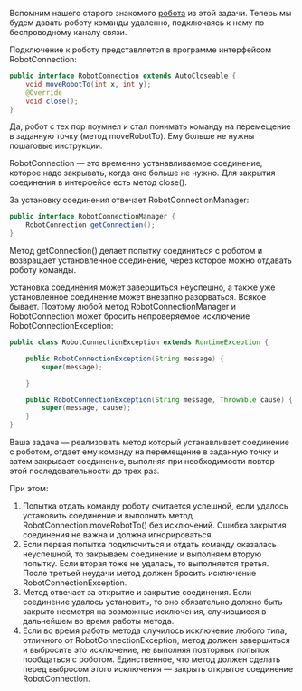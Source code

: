 Вспомним нашего старого знакомого [робота](https://stepik.org/lesson/%D0%9E%D0%B1%D1%8A%D1%8F%D0%B2%D0%BB%D0%B5%D0%BD%D0%B8%D0%B5-%D0%BA%D0%BB%D0%B0%D1%81%D1%81%D0%B0-12766/step/12) из этой задачи. Теперь мы будем давать роботу команды удаленно, подключаясь к нему по беспроводному каналу связи.

Подключение к роботу представляется в программе интерфейсом RobotConnection:

```java
public interface RobotConnection extends AutoCloseable {
    void moveRobotTo(int x, int y);
    @Override
    void close();
}
```

Да, робот с тех пор поумнел и стал понимать команду на перемещение в заданную точку (метод moveRobotTo). Ему больше не нужны пошаговые инструкции.

RobotConnection — это временно устанавливаемое соединение, которое надо закрывать, когда оно больше не нужно. Для закрытия соединения в интерфейсе есть метод close().

За установку соединения отвечает RobotConnectionManager:

```java 
public interface RobotConnectionManager {
    RobotConnection getConnection();
}
```

Метод getConnection() делает попытку соединиться с роботом и возвращает установленное соединение, через которое можно отдавать роботу команды.

Установка соединения может завершиться неуспешно, а также уже установленное соединение может внезапно разорваться. Всякое бывает. Поэтому любой метод RobotConnectionManager и RobotConnection может бросить непроверяемое исключение RobotConnectionException:

```java
public class RobotConnectionException extends RuntimeException {

    public RobotConnectionException(String message) {
        super(message);

    }

    public RobotConnectionException(String message, Throwable cause) {
        super(message, cause);
    }
}
```

Ваша задача — реализовать метод который устанавливает соединение с роботом, отдает ему команду на перемещение в заданную точку и затем закрывает соединение, выполняя при необходимости повтор этой последовательности до трех раз.

При этом:

1. Попытка отдать команду роботу считается успешной, если удалось установить соединение и выполнить метод RobotConnection.moveRobotTo() без исключений. Ошибка закрытия соединения не важна и должна игнорироваться.
2. Если первая попытка подключиться и отдать команду оказалась неуспешной, то закрываем соединение и выполняем вторую попытку. Если вторая тоже не удалась, то выполняется третья. После третьей неудачи метод должен бросить исключение RobotConnectionException.
3. Метод отвечает за открытие и закрытие соединения. Если соединение удалось установить, то оно обязательно должно быть закрыто несмотря на возможные исключения, случившиеся в дальнейшем во время работы метода.
4. Если во время работы метода случилось исключение любого типа, отличного от RobotConnectionException, метод должен завершиться и выбросить это исключение, не выполняя повторных попыток пообщаться с роботом. Единственное, что метод должен сделать перед выбросом этого исключения — закрыть открытое соединение RobotConnection.